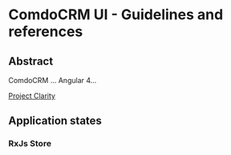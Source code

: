 # ComdoCRM UI - Guidelines and references

## Abstract

ComdoCRM ... Angular 4...


[Project Clarity](https://vmware.github.io/clarity/get-started)



## Application states

### RxJs Store
